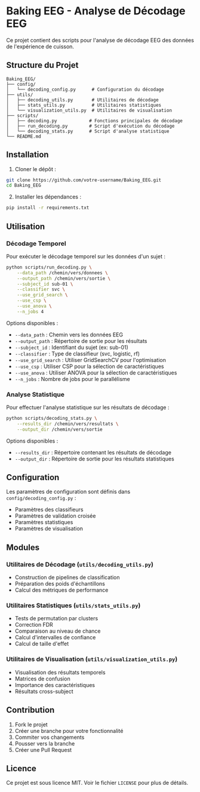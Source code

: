 # Baking EEG - Analyse de Décodage EEG

Ce projet contient des scripts pour l'analyse de décodage EEG des données de l'expérience de cuisson.

## Structure du Projet

```
Baking_EEG/
├── config/
│   └── decoding_config.py      # Configuration du décodage
├── utils/
│   ├── decoding_utils.py       # Utilitaires de décodage
│   ├── stats_utils.py          # Utilitaires statistiques
│   └── visualization_utils.py  # Utilitaires de visualisation
├── scripts/
│   ├── decoding.py            # Fonctions principales de décodage
│   ├── run_decoding.py        # Script d'exécution du décodage
│   └── decoding_stats.py      # Script d'analyse statistique
└── README.md
```

## Installation

1. Cloner le dépôt :
```bash
git clone https://github.com/votre-username/Baking_EEG.git
cd Baking_EEG
```

2. Installer les dépendances :
```bash
pip install -r requirements.txt
```

## Utilisation

### Décodage Temporel

Pour exécuter le décodage temporel sur les données d'un sujet :

```bash
python scripts/run_decoding.py \
    --data_path /chemin/vers/donnees \
    --output_path /chemin/vers/sortie \
    --subject_id sub-01 \
    --classifier svc \
    --use_grid_search \
    --use_csp \
    --use_anova \
    --n_jobs 4
```

Options disponibles :
- `--data_path` : Chemin vers les données EEG
- `--output_path` : Répertoire de sortie pour les résultats
- `--subject_id` : Identifiant du sujet (ex: sub-01)
- `--classifier` : Type de classifieur (svc, logistic, rf)
- `--use_grid_search` : Utiliser GridSearchCV pour l'optimisation
- `--use_csp` : Utiliser CSP pour la sélection de caractéristiques
- `--use_anova` : Utiliser ANOVA pour la sélection de caractéristiques
- `--n_jobs` : Nombre de jobs pour le parallélisme

### Analyse Statistique

Pour effectuer l'analyse statistique sur les résultats de décodage :

```bash
python scripts/decoding_stats.py \
    --results_dir /chemin/vers/resultats \
    --output_dir /chemin/vers/sortie
```

Options disponibles :
- `--results_dir` : Répertoire contenant les résultats de décodage
- `--output_dir` : Répertoire de sortie pour les résultats statistiques

## Configuration

Les paramètres de configuration sont définis dans `config/decoding_config.py` :

- Paramètres des classifieurs
- Paramètres de validation croisée
- Paramètres statistiques
- Paramètres de visualisation

## Modules

### Utilitaires de Décodage (`utils/decoding_utils.py`)

- Construction de pipelines de classification
- Préparation des poids d'échantillons
- Calcul des métriques de performance

### Utilitaires Statistiques (`utils/stats_utils.py`)

- Tests de permutation par clusters
- Correction FDR
- Comparaison au niveau de chance
- Calcul d'intervalles de confiance
- Calcul de taille d'effet

### Utilitaires de Visualisation (`utils/visualization_utils.py`)

- Visualisation des résultats temporels
- Matrices de confusion
- Importance des caractéristiques
- Résultats cross-subject

## Contribution

1. Fork le projet
2. Créer une branche pour votre fonctionnalité
3. Commiter vos changements
4. Pousser vers la branche
5. Créer une Pull Request

## Licence

Ce projet est sous licence MIT. Voir le fichier `LICENSE` pour plus de détails. 